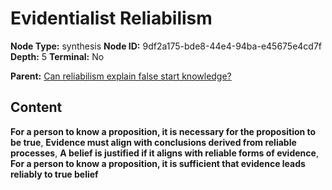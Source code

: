 # Evidentialist Reliabilism

**Node Type:** synthesis
**Node ID:** 9df2a175-bde8-44e4-94ba-e45675e4cd7f
**Depth:** 5
**Terminal:** No

**Parent:** [Can reliabilism explain false start knowledge?](can-reliabilism-explain-false-start-knowledge-antithesis-b064cd4a-6a14-4c70-86f9-ee083167a7ea.md)

## Content

**For a person to know a proposition, it is necessary for the proposition to be true**, **Evidence must align with conclusions derived from reliable processes**, **A belief is justified if it aligns with reliable forms of evidence**, **For a person to know a proposition, it is sufficient that evidence leads reliably to true belief**
